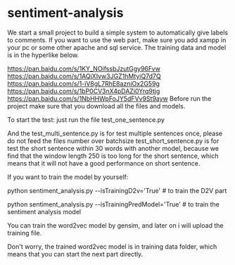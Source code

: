 # sentiment-analysis
We start a small project to build a simple system to automatically give labels to comments.
If you want to use the web part, make sure you add xampp in your pc or some other apache and sql service.
The training data and model is in the hyperlike below.  

https://pan.baidu.com/s/1KY_NOifssbJzutGgy96Fvw
https://pan.baidu.com/s/1AQjXIvw3JGZ1hMtyiQ7d7Q
https://pan.baidu.com/s/1-iV8gL7RhE8azniOx2G59g
https://pan.baidu.com/s/1bP0CV3nX4pDAZi0Yrq9tjg
https://pan.baidu.com/s/1NbHHWpFoJY5dFVv9St9ayw
Before run the project make sure that you download all the files and models.

To start the test: just run the file test_one_sentence.py 

And the test_multi_sentence.py is for test multiple sentences once, please do not feed the files number over batchsize
test_short_sentence.py is for test the short sentence within 30 words with another model, because we find that the window length 250 is too long for the short sentence, which means that it will not have a good performance on short sentence.

If you want to train the model by yourself: 

python sentiment_analysis.py --isTrainingD2v='True' # to train the D2V part

python sentiment_analysis.py --isTrainingPredModel='True' # to train the sentiment analysis model

You can train the word2vec model by gensim, and later on i will upload the training file.

Don't worry, the trained word2vec model is in training data folder, which means that you can start the next part directly.
